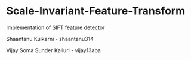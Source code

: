# Scale-Invariant-Feature-Transform
Implementation of SIFT feature detector

Shaantanu Kulkarni - shaantanu314

Vijay Soma Sunder Kalluri - vijay13aba
